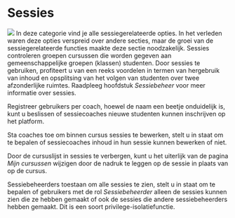 # Sessies

![](../../../.gitbook/assets/images18%20%281%29.png) In deze categorie vind je alle sessiegerelateerde opties. In het verleden waren deze opties verspreid over andere secties, maar de groei van de sessiegerelateerde functies maakte deze sectie noodzakelijk. Sessies controleren groepen cursussen die worden gegeven aan gemeenschappelijke groepen \(klassen\) studenten. Door sessies te gebruiken, profiteert u van een reeks voordelen in termen van hergebruik van inhoud en opsplitsing van het volgen van studenten over twee afzonderlijke ruimtes. Raadpleeg hoofdstuk _Sessiebeheer_ voor meer informatie over sessies.

Registreer gebruikers per coach, hoewel de naam een beetje onduidelijk is, kunt u beslissen of sessiecoaches nieuwe studenten kunnen inschrijven op het platform.

Sta coaches toe om binnen cursus sessies te bewerken, stelt u in staat om te bepalen of sessiecoaches inhoud in hun sessie kunnen bewerken of niet.

Door de cursuslijst in sessies te verbergen, kunt u het uiterlijk van de pagina _Mijn cursussen_ wijzigen door de nadruk te leggen op de sessie in plaats van op de cursus.

Sessiebeheerders toestaan om alle sessies te zien, stelt u in staat om te bepalen of gebruikers met de rol _Sessiebeheerder_ alleen de sessies kunnen zien die ze hebben gemaakt of ook de sessies die andere sessiebeheerders hebben gemaakt. Dit is een soort privilege-isolatiefunctie.
